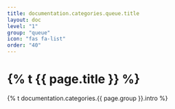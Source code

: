 ```yaml
---
title: documentation.categories.queue.title
layout: doc
level: "1"
group: "queue"
icon: "fas fa-list"
order: "40"
---
```


# {% t {{ page.title }} %}

{% t documentation.categories.{{ page.group }}.intro %}
